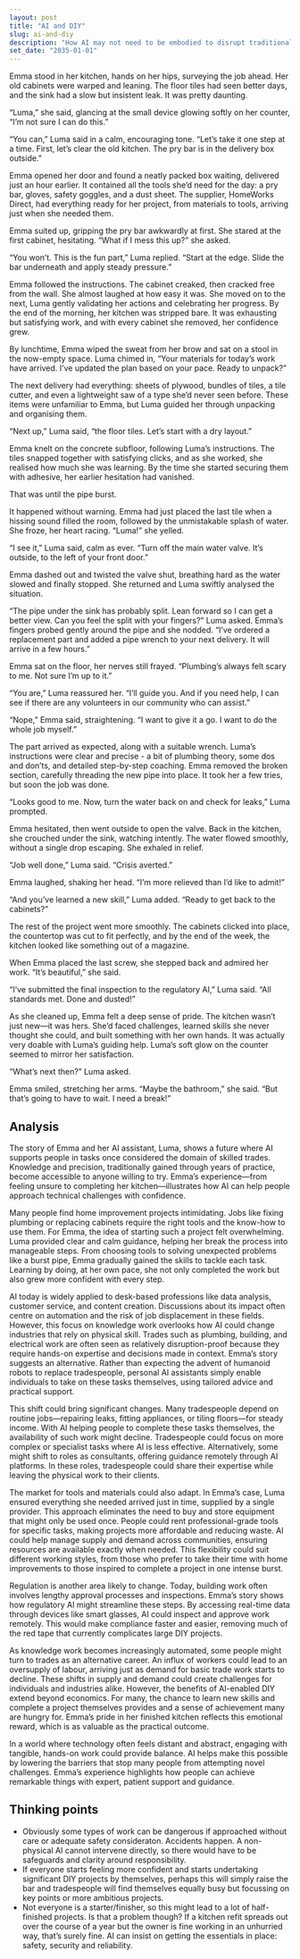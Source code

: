 ```yaml
---
layout: post
title: "AI and DIY"
slug: ai-and-diy
description: "How AI may not need to be embodied to disrupt traditional trades"
set_date: "2035-01-01"
---
```


Emma stood in her kitchen, hands on her hips, surveying the job ahead. Her old cabinets were warped and leaning. The floor tiles had seen better days, and the sink had a slow but insistent leak. It was pretty daunting.

“Luma,” she said, glancing at the small device glowing softly on her counter, “I’m not sure I can do this.”

“You can,” Luma said in a calm, encouraging tone. “Let’s take it one step at a time. First, let’s clear the old kitchen. The pry bar is in the delivery box outside.”

Emma opened her door and found a neatly packed box waiting, delivered just an hour earlier. It contained all the tools she’d need for the day: a pry bar, gloves, safety goggles, and a dust sheet. The supplier, HomeWorks Direct, had everything ready for her project, from materials to tools, arriving just when she needed them.

Emma suited up, gripping the pry bar awkwardly at first. She stared at the first cabinet, hesitating. “What if I mess this up?” she asked.

“You won’t. This is the fun part,” Luma replied. “Start at the edge. Slide the bar underneath and apply steady pressure.”

Emma followed the instructions. The cabinet creaked, then cracked free from the wall. She almost laughed at how easy it was. She moved on to the next, Luma gently validating her actions and celebrating her progress. By the end of the morning, her kitchen was stripped bare. It was exhausting but satisfying work, and with every cabinet she removed, her confidence grew.

By lunchtime, Emma wiped the sweat from her brow and sat on a stool in the now-empty space. Luma chimed in, “Your materials for today’s work have arrived. I’ve updated the plan based on your pace. Ready to unpack?”

The next delivery had everything: sheets of plywood, bundles of tiles, a tile cutter, and even a lightweight saw of a type she’d never seen before. These items were unfamiliar to Emma, but Luma guided her through unpacking and organising them.

“Next up,” Luma said, “the floor tiles. Let’s start with a dry layout.”

Emma knelt on the concrete subfloor, following Luma’s instructions. The tiles snapped together with satisfying clicks, and as she worked, she realised how much she was learning. By the time she started securing them with adhesive, her earlier hesitation had vanished.

That was until the pipe burst.

It happened without warning. Emma had just placed the last tile when a hissing sound filled the room, followed by the unmistakable splash of water. She froze, her heart racing. “Luma!” she yelled.

“I see it,” Luma said, calm as ever. “Turn off the main water valve. It’s outside, to the left of your front door.”

Emma dashed out and twisted the valve shut, breathing hard as the water slowed and finally stopped. She returned and Luma swiftly analysed the situation.

“The pipe under the sink has probably split. Lean forward so I can get a better view. Can you feel the split with your fingers?” Luma asked. Emma’s fingers probed gently around the pipe and she nodded. “I’ve ordered a replacement part and added a pipe wrench to your next delivery. It will arrive in a few hours.”

Emma sat on the floor, her nerves still frayed. “Plumbing’s always felt scary to me. Not sure I’m up to it.”

“You are,” Luma reassured her. “I’ll guide you. And if you need help, I can see if there are any volunteers in our community who can assist.”

“Nope,” Emma said, straightening. “I want to give it a go. I want to do the whole job myself.”

The part arrived as expected, along with a suitable wrench. Luma’s instructions were clear and precise - a bit of plumbing theory, some dos and don’ts, and detailed step-by-step coaching. Emma removed the broken section, carefully threading the new pipe into place. It took her a few tries, but soon the job was done.

“Looks good to me. Now, turn the water back on and check for leaks,” Luma prompted.

Emma hesitated, then went outside to open the valve. Back in the kitchen, she crouched under the sink, watching intently. The water flowed smoothly, without a single drop escaping. She exhaled in relief.

“Job well done,” Luma said. “Crisis averted.”

Emma laughed, shaking her head. “I’m more relieved than I’d like to admit!”

“And you’ve learned a new skill,” Luma added. “Ready to get back to the cabinets?”

The rest of the project went more smoothly. The cabinets clicked into place, the countertop was cut to fit perfectly, and by the end of the week, the kitchen looked like something out of a magazine.

When Emma placed the last screw, she stepped back and admired her work. “It’s beautiful,” she said.

“I’ve submitted the final inspection to the regulatory AI,” Luma said. “All standards met. Done and dusted!”

As she cleaned up, Emma felt a deep sense of pride. The kitchen wasn’t just new—it was hers. She’d faced challenges, learned skills she never thought she could, and built something with her own hands. It was actually very doable with Luma’s guiding help. Luma’s soft glow on the counter seemed to mirror her satisfaction.

“What’s next then?” Luma asked.

Emma smiled, stretching her arms. “Maybe the bathroom,” she said. “But that’s going to have to wait. I need a break!”

## Analysis

The story of Emma and her AI assistant, Luma, shows a future where AI supports people in tasks once considered the domain of skilled trades. Knowledge and precision, traditionally gained through years of practice, become accessible to anyone willing to try. Emma’s experience—from feeling unsure to completing her kitchen—illustrates how AI can help people approach technical challenges with confidence.

Many people find home improvement projects intimidating. Jobs like fixing plumbing or replacing cabinets require the right tools and the know-how to use them. For Emma, the idea of starting such a project felt overwhelming. Luma provided clear and calm guidance, helping her break the process into manageable steps. From choosing tools to solving unexpected problems like a burst pipe, Emma gradually gained the skills to tackle each task. Learning by doing, at her own pace, she not only completed the work but also grew more confident with every step.

AI today is widely applied to desk-based professions like data analysis, customer service, and content creation. Discussions about its impact often centre on automation and the risk of job displacement in these fields. However, this focus on knowledge work overlooks how AI could change industries that rely on physical skill. Trades such as plumbing, building, and electrical work are often seen as relatively disruption-proof because they require hands-on expertise and decisions made in context. Emma’s story suggests an alternative. Rather than expecting the advent of humanoid robots to replace tradespeople, personal AI assistants simply enable individuals to take on these tasks themselves, using tailored advice and practical support.

This shift could bring significant changes. Many tradespeople depend on routine jobs—repairing leaks, fitting appliances, or tiling floors—for steady income. With AI helping people to complete these tasks themselves, the availability of such work might decline. Tradespeople could focus on more complex or specialist tasks where AI is less effective. Alternatively, some might shift to roles as consultants, offering guidance remotely through AI platforms. In these roles, tradespeople could share their expertise while leaving the physical work to their clients.

The market for tools and materials could also adapt. In Emma’s case, Luma ensured everything she needed arrived just in time, supplied by a single provider. This approach eliminates the need to buy and store equipment that might only be used once. People could rent professional-grade tools for specific tasks, making projects more affordable and reducing waste. AI could help manage supply and demand across communities, ensuring resources are available exactly when needed. This flexibility could suit different working styles, from those who prefer to take their time with home improvements to those inspired to complete a project in one intense burst.

Regulation is another area likely to change. Today, building work often involves lengthy approval processes and inspections. Emma’s story shows how regulatory AI might streamline these steps. By accessing real-time data through devices like smart glasses, AI could inspect and approve work remotely. This would make compliance faster and easier, removing much of the red tape that currently complicates large DIY projects.

As knowledge work becomes increasingly automated, some people might turn to trades as an alternative career. An influx of workers could lead to an oversupply of labour, arriving just as demand for basic trade work starts to decline. These shifts in supply and demand could create challenges for individuals and industries alike. However, the benefits of AI-enabled DIY extend beyond economics. For many, the chance to learn new skills and complete a project themselves provides and a sense of achievement many are hungry for. Emma’s pride in her finished kitchen reflects this emotional reward, which is as valuable as the practical outcome.

In a world where technology often feels distant and abstract, engaging with tangible, hands-on work could provide balance. AI helps make this possible by lowering the barriers that stop many people from attempting novel challenges. Emma’s experience highlights how people can achieve remarkable things with expert, patient support and guidance.

## Thinking points

* Obviously some types of work can be dangerous if approached without care or adequate safety consideraton. Accidents happen. A non-physical AI cannot intervene directly, so there would have to be safeguards and clarity around responsibility.
* If everyone starts feeling more confident and starts undertaking significant DIY projects by themselves, perhaps this will simply raise the bar and tradespeople will find themselves equally busy but focussing on key points or more ambitious projects.
* Not everyone is a starter/finisher, so this might lead to a lot of half-finished projects. Is that a problem though? If a kitchen refit spreads out over the course of a year but the owner is fine working in an unhurried way, that’s surely fine. AI can insist on getting the essentials in place: safety, security and reliability.